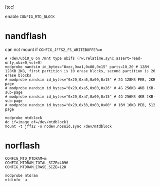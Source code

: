 [toc]

enable `CONFIG_MTD_BLOCK`

# nandflash

can not mount if `CONFIG_JFFS2_FS_WRITEBUFFER=n`

```shell
# /dev/ubi0_0 on /mnt type ubifs (rw,relatime,sync,assert=read-only,ubi=0,vol=0)
modprobe nandsim id_bytes="0xec,0xa1,0x00,0x15" parts=10,20 # 128M 128KB 2KB, first partition is 10 erase blocks, second partition is 20 erase blocks
# modprobe nandsim id_bytes="0x20,0xa5,0x00,0x15" # 2G 128KB PEB, 2KB page
# modprobe nandsim id_bytes="0x20,0xa5,0x00,0x26" # 4G 256KB 4KB 1KB-sub-page
# modprobe nandsim id_bytes="0x20,0xa7,0x00,0x15" # 4G 256KB 4KB 2KB-sub-page
# modprobe nandsim id_bytes="0x20,0x33,0x00,0x00" # 16M 16KB PEB, 512 page

modprobe mtdblock
dd if=image of=/dev/mtdblock1
mount -t jffs2 -o nodev,nosuid,sync /dev/mtdblock
```

# norflash

```shell
CONFIG_MTD_MTDRAM=m
CONFIG_MTDRAM_TOTAL_SIZE=4096
CONFIG_MTDRAM_ERASE_SIZE=128

modprobe mtdram
mtdinfo -a
```
